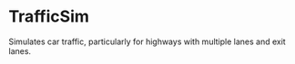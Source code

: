 TrafficSim
==========

Simulates car traffic, particularly for highways with multiple lanes and exit lanes.
